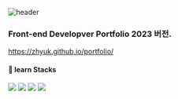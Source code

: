 ![header](https://capsule-render.vercel.app/api?type=soft&color=timeGradient&height=150&text=zhyuk&fontSize=80&animation=blinking&&fontColor=AAFF01)

### Front-end Developver Portfolio 2023 버전.

<https://zhyuk.github.io/portfolio/>

#### 📂 learn Stacks
<img src="https://img.shields.io/badge/HTML5-E34F26?style=flat-square&logo=HTML5&logoColor=white"/></a>
<img src="https://img.shields.io/badge/CSS3-1572B6?style=flat-square&logo=CSS3&logoColor=white"/></a>
<img src="https://img.shields.io/badge/Javascript-F7DF1E?style=flat-square&logo=Javascript&logoColor=black"/></a>
<img src="https://img.shields.io/badge/React-61DAFB?style=flat-square&logo=React&logoColor=black"/></a>
